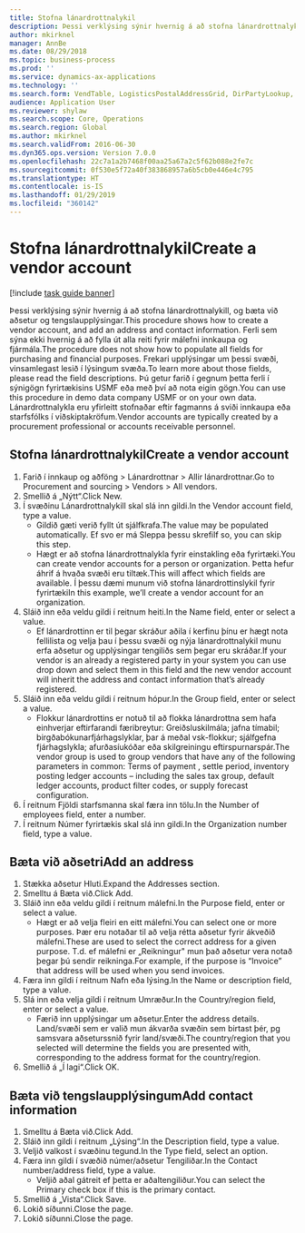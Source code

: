 ```yaml
---
title: Stofna lánardrottnalykil
description: Þessi verklýsing sýnir hvernig á að stofna lánardrottnalykill, og bæta við aðsetur og tengslaupplýsingar.
author: mkirknel
manager: AnnBe
ms.date: 08/29/2018
ms.topic: business-process
ms.prod: ''
ms.service: dynamics-ax-applications
ms.technology: ''
ms.search.form: VendTable, LogisticsPostalAddressGrid, DirPartyLookup, LogisticsPostalAddress, SysLookupMultiSelectGrid
audience: Application User
ms.reviewer: shylaw
ms.search.scope: Core, Operations
ms.search.region: Global
ms.author: mkirknel
ms.search.validFrom: 2016-06-30
ms.dyn365.ops.version: Version 7.0.0
ms.openlocfilehash: 22c7a1a2b7468f00aa25a67a2c5f62b088e2fe7c
ms.sourcegitcommit: 0f530e5f72a40f383868957a6b5cb0e446e4c795
ms.translationtype: HT
ms.contentlocale: is-IS
ms.lasthandoff: 01/29/2019
ms.locfileid: "360142"
---
```

# <a name="create-a-vendor-account"></a><span data-ttu-id="a2ae4-103">Stofna lánardrottnalykil</span><span class="sxs-lookup"><span data-stu-id="a2ae4-103">Create a vendor account</span></span>

[!include [task guide banner](../../includes/task-guide-banner.md)]

<span data-ttu-id="a2ae4-104">Þessi verklýsing sýnir hvernig á að stofna lánardrottnalykill, og bæta við aðsetur og tengslaupplýsingar.</span><span class="sxs-lookup"><span data-stu-id="a2ae4-104">This procedure shows how to create a vendor account, and add an address and contact information.</span></span> <span data-ttu-id="a2ae4-105">Ferli sem sýna ekki hvernig á að fylla út alla reiti fyrir málefni innkaupa og fjármála.</span><span class="sxs-lookup"><span data-stu-id="a2ae4-105">The procedure does not show how to populate all fields for purchasing and financial purposes.</span></span> <span data-ttu-id="a2ae4-106">Frekari upplýsingar um þessi svæði, vinsamlegast lesið í lýsingum svæða.</span><span class="sxs-lookup"><span data-stu-id="a2ae4-106">To learn more about those fields, please read the field descriptions.</span></span> <span data-ttu-id="a2ae4-107">Þú getur farið í gegnum þetta ferli í sýnigögn fyrirtækisins USMF eða með því að nota eigin gögn.</span><span class="sxs-lookup"><span data-stu-id="a2ae4-107">You can use this procedure in demo data company USMF or on your own data.</span></span> <span data-ttu-id="a2ae4-108">Lánardrottnalykla eru yfirleitt stofnaðar eftir fagmanns á sviði innkaupa eða starfsfólks í viðskiptakröfum.</span><span class="sxs-lookup"><span data-stu-id="a2ae4-108">Vendor accounts are typically created by a procurement professional or accounts receivable personnel.</span></span>


## <a name="create-a-vendor-account"></a><span data-ttu-id="a2ae4-109">Stofna lánardrottnalykil</span><span class="sxs-lookup"><span data-stu-id="a2ae4-109">Create a vendor account</span></span>
1. <span data-ttu-id="a2ae4-110">Farið í innkaup og aðföng > Lánardrottnar > Allir lánardrottnar.</span><span class="sxs-lookup"><span data-stu-id="a2ae4-110">Go to Procurement and sourcing > Vendors > All vendors.</span></span>
2. <span data-ttu-id="a2ae4-111">Smellið á „Nýtt“.</span><span class="sxs-lookup"><span data-stu-id="a2ae4-111">Click New.</span></span>
3. <span data-ttu-id="a2ae4-112">Í svæðinu Lánardrottnalykill skal slá inn gildi.</span><span class="sxs-lookup"><span data-stu-id="a2ae4-112">In the Vendor account field, type a value.</span></span>
    * <span data-ttu-id="a2ae4-113">Gildið gæti verið fyllt út sjálfkrafa.</span><span class="sxs-lookup"><span data-stu-id="a2ae4-113">The value may be populated automatically.</span></span> <span data-ttu-id="a2ae4-114">Ef svo er má Sleppa þessu skrefi</span><span class="sxs-lookup"><span data-stu-id="a2ae4-114">If so, you can skip this step.</span></span>  
    * <span data-ttu-id="a2ae4-115">Hægt er að stofna lánardrottnalykla fyrir einstakling eða fyrirtæki.</span><span class="sxs-lookup"><span data-stu-id="a2ae4-115">You can create vendor accounts for a person or organization.</span></span> <span data-ttu-id="a2ae4-116">Þetta hefur áhrif á hvaða svæði eru tiltæk.</span><span class="sxs-lookup"><span data-stu-id="a2ae4-116">This will affect which fields are available.</span></span> <span data-ttu-id="a2ae4-117">Í þessu dæmi munum við stofna lánardrottinslykil fyrir fyrirtæki</span><span class="sxs-lookup"><span data-stu-id="a2ae4-117">In this example, we’ll create a vendor account for an organization.</span></span>   
4. <span data-ttu-id="a2ae4-118">Sláið inn eða veldu gildi í reitnum heiti.</span><span class="sxs-lookup"><span data-stu-id="a2ae4-118">In the Name field, enter or select a value.</span></span>
    * <span data-ttu-id="a2ae4-119">Ef lánardrottinn er til þegar skráður aðila í kerfinu þínu er hægt nota fellilista og velja þau í þessu svæði og nýja lánardrottnalykil munu erfa aðsetur og upplýsingar tengiliðs sem þegar eru skráðar.</span><span class="sxs-lookup"><span data-stu-id="a2ae4-119">If your vendor is an already a registered party in your system you can use drop down and select them in this field and the new vendor account will inherit the address and contact information that’s already registered.</span></span>  
5. <span data-ttu-id="a2ae4-120">Sláið inn eða veldu gildi í reitnum hópur.</span><span class="sxs-lookup"><span data-stu-id="a2ae4-120">In the Group field, enter or select a value.</span></span>
    * <span data-ttu-id="a2ae4-121">Flokkur lánardrottins er notuð til að flokka lánardrottna sem hafa einhverjar eftirfarandi færibreytur: Greiðsluskilmála; jafna tímabil; birgðabókunarfjárhagslyklar, þar á meðal vsk-flokkur; sjálfgefna fjárhagslykla; afurðasíukóðar eða skilgreiningu eftirspurnarspár.</span><span class="sxs-lookup"><span data-stu-id="a2ae4-121">The vendor group is used to group vendors that have any of the following parameters in common: Terms of payment , settle period,  inventory posting ledger accounts – including the sales tax group, default ledger accounts, product filter codes, or supply forecast configuration.</span></span>  
6. <span data-ttu-id="a2ae4-122">Í reitnum Fjöldi starfsmanna skal færa inn tölu.</span><span class="sxs-lookup"><span data-stu-id="a2ae4-122">In the Number of employees field, enter a number.</span></span>
7. <span data-ttu-id="a2ae4-123">Í reitnum Númer fyrirtækis skal slá inn gildi.</span><span class="sxs-lookup"><span data-stu-id="a2ae4-123">In the Organization number field, type a value.</span></span>

## <a name="add-an-address"></a><span data-ttu-id="a2ae4-124">Bæta við aðsetri</span><span class="sxs-lookup"><span data-stu-id="a2ae4-124">Add an address</span></span>
1. <span data-ttu-id="a2ae4-125">Stækka aðsetur Hluti.</span><span class="sxs-lookup"><span data-stu-id="a2ae4-125">Expand the Addresses section.</span></span>
2. <span data-ttu-id="a2ae4-126">Smelltu á Bæta við.</span><span class="sxs-lookup"><span data-stu-id="a2ae4-126">Click Add.</span></span>
3. <span data-ttu-id="a2ae4-127">Sláið inn eða veldu gildi í reitnum málefni.</span><span class="sxs-lookup"><span data-stu-id="a2ae4-127">In the Purpose field, enter or select a value.</span></span>
    * <span data-ttu-id="a2ae4-128">Hægt er að velja fleiri en eitt málefni.</span><span class="sxs-lookup"><span data-stu-id="a2ae4-128">You can select one or more purposes.</span></span> <span data-ttu-id="a2ae4-129">Þær eru notaðar til að velja rétta aðsetur fyrir ákveðið málefni.</span><span class="sxs-lookup"><span data-stu-id="a2ae4-129">These are used to select the correct address for a given purpose.</span></span> <span data-ttu-id="a2ae4-130">T.d. ef málefni er „Reikningur" mun það aðsetur vera notað þegar þú sendir reikninga.</span><span class="sxs-lookup"><span data-stu-id="a2ae4-130">For example, if the purpose is “Invoice” that address will be used when you send invoices.</span></span>  
4. <span data-ttu-id="a2ae4-131">Færa inn gildi í reitnum Nafn eða lýsing.</span><span class="sxs-lookup"><span data-stu-id="a2ae4-131">In the Name or description field, type a value.</span></span>
5. <span data-ttu-id="a2ae4-132">Slá inn eða velja gildi í reitnum Umræður.</span><span class="sxs-lookup"><span data-stu-id="a2ae4-132">In the Country/region field, enter or select a value.</span></span>
    * <span data-ttu-id="a2ae4-133">Færið inn upplýsingar um aðsetur.</span><span class="sxs-lookup"><span data-stu-id="a2ae4-133">Enter the address details.</span></span> <span data-ttu-id="a2ae4-134">Land/svæði sem er valið mun ákvarða svæðin sem birtast þér, pg samsvara aðseturssnið fyrir land/svæði.</span><span class="sxs-lookup"><span data-stu-id="a2ae4-134">The country/region that you selected will determine the fields you are presented with, corresponding to the address format for the country/region.</span></span>   
6. <span data-ttu-id="a2ae4-135">Smellið á „Í lagi“.</span><span class="sxs-lookup"><span data-stu-id="a2ae4-135">Click OK.</span></span>

## <a name="add-contact-information"></a><span data-ttu-id="a2ae4-136">Bæta við tengslaupplýsingum</span><span class="sxs-lookup"><span data-stu-id="a2ae4-136">Add contact information</span></span>
1. <span data-ttu-id="a2ae4-137">Smelltu á Bæta við.</span><span class="sxs-lookup"><span data-stu-id="a2ae4-137">Click Add.</span></span>
2. <span data-ttu-id="a2ae4-138">Sláið inn gildi í reitnum „Lýsing“.</span><span class="sxs-lookup"><span data-stu-id="a2ae4-138">In the Description field, type a value.</span></span>
3. <span data-ttu-id="a2ae4-139">Veljið valkost í svæðinu tegund.</span><span class="sxs-lookup"><span data-stu-id="a2ae4-139">In the Type field, select an option.</span></span>
4. <span data-ttu-id="a2ae4-140">Færa inn gildi í svæðið númer/aðsetur Tengiliðar.</span><span class="sxs-lookup"><span data-stu-id="a2ae4-140">In the Contact number/address field, type a value.</span></span>
    * <span data-ttu-id="a2ae4-141">Veljið aðal gátreit ef þetta er aðaltengiliður.</span><span class="sxs-lookup"><span data-stu-id="a2ae4-141">You can select the Primary check box if this is the primary contact.</span></span>  
5. <span data-ttu-id="a2ae4-142">Smellið á „Vista“.</span><span class="sxs-lookup"><span data-stu-id="a2ae4-142">Click Save.</span></span>
6. <span data-ttu-id="a2ae4-143">Lokið síðunni.</span><span class="sxs-lookup"><span data-stu-id="a2ae4-143">Close the page.</span></span>
7. <span data-ttu-id="a2ae4-144">Lokið síðunni.</span><span class="sxs-lookup"><span data-stu-id="a2ae4-144">Close the page.</span></span>

